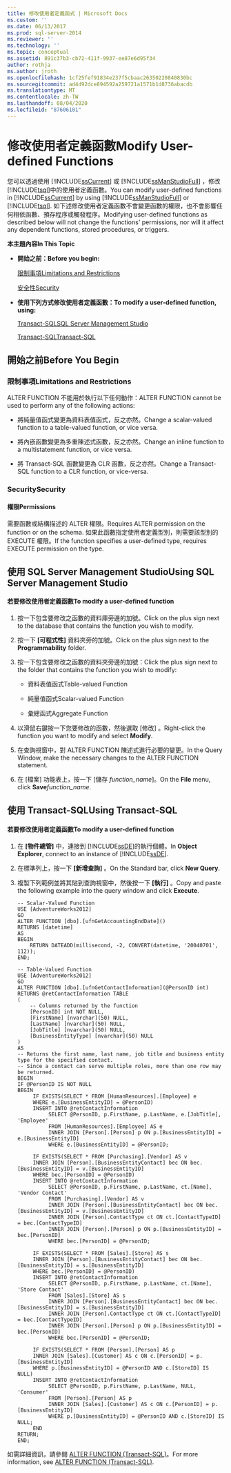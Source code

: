 ```yaml
---
title: 修改使用者定義函式 | Microsoft Docs
ms.custom: ''
ms.date: 06/13/2017
ms.prod: sql-server-2014
ms.reviewer: ''
ms.technology: ''
ms.topic: conceptual
ms.assetid: 891c37b3-cb72-411f-9937-ee87e6d95f34
author: rothja
ms.author: jroth
ms.openlocfilehash: 1cf25fef91834e237f5cbaac26350220840830bc
ms.sourcegitcommit: ad4d92dce894592a259721a1571b1d8736abacdb
ms.translationtype: MT
ms.contentlocale: zh-TW
ms.lasthandoff: 08/04/2020
ms.locfileid: "87606101"
---
```

# <a name="modify-user-defined-functions"></a><span data-ttu-id="7a8dd-102">修改使用者定義函數</span><span class="sxs-lookup"><span data-stu-id="7a8dd-102">Modify User-defined Functions</span></span>
  <span data-ttu-id="7a8dd-103">您可以透過使用 [!INCLUDE[ssCurrent](../../includes/sscurrent-md.md)] 或 [!INCLUDE[ssManStudioFull](../../includes/ssmanstudiofull-md.md)] ，修改 [!INCLUDE[tsql](../../includes/tsql-md.md)]中的使用者定義函數。</span><span class="sxs-lookup"><span data-stu-id="7a8dd-103">You can modify user-defined functions in [!INCLUDE[ssCurrent](../../includes/sscurrent-md.md)] by using [!INCLUDE[ssManStudioFull](../../includes/ssmanstudiofull-md.md)] or [!INCLUDE[tsql](../../includes/tsql-md.md)].</span></span> <span data-ttu-id="7a8dd-104">如下述修改使用者定義函數不會變更函數的權限，也不會影響任何相依函數、預存程序或觸發程序。</span><span class="sxs-lookup"><span data-stu-id="7a8dd-104">Modifying user-defined functions as described below will not change the functions' permissions, nor will it affect any dependent functions, stored procedures, or triggers.</span></span>  
  
 <span data-ttu-id="7a8dd-105">**本主題內容**</span><span class="sxs-lookup"><span data-stu-id="7a8dd-105">**In This Topic**</span></span>  
  
-   <span data-ttu-id="7a8dd-106">**開始之前：**</span><span class="sxs-lookup"><span data-stu-id="7a8dd-106">**Before you begin:**</span></span>  
  
     [<span data-ttu-id="7a8dd-107">限制事項</span><span class="sxs-lookup"><span data-stu-id="7a8dd-107">Limitations and Restrictions</span></span>](#Restrictions)  
  
     [<span data-ttu-id="7a8dd-108">安全性</span><span class="sxs-lookup"><span data-stu-id="7a8dd-108">Security</span></span>](#Security)  
  
-   <span data-ttu-id="7a8dd-109">**使用下列方式修改使用者定義函數：**</span><span class="sxs-lookup"><span data-stu-id="7a8dd-109">**To modify a user-defined function, using:**</span></span>  
  
     [<span data-ttu-id="7a8dd-110">Transact-SQL</span><span class="sxs-lookup"><span data-stu-id="7a8dd-110">SQL Server Management Studio</span></span>](#SSMSProcedure)  
  
     [<span data-ttu-id="7a8dd-111">Transact-SQL</span><span class="sxs-lookup"><span data-stu-id="7a8dd-111">Transact-SQL</span></span>](#TsqlProcedure)  
  
##  <a name="before-you-begin"></a><a name="BeforeYouBegin"></a> <span data-ttu-id="7a8dd-112">開始之前</span><span class="sxs-lookup"><span data-stu-id="7a8dd-112">Before You Begin</span></span>  
  
###  <a name="limitations-and-restrictions"></a><a name="Restrictions"></a> <span data-ttu-id="7a8dd-113">限制事項</span><span class="sxs-lookup"><span data-stu-id="7a8dd-113">Limitations and Restrictions</span></span>  
 <span data-ttu-id="7a8dd-114">ALTER FUNCTION 不能用於執行以下任何動作：</span><span class="sxs-lookup"><span data-stu-id="7a8dd-114">ALTER FUNCTION cannot be used to perform any of the following actions:</span></span>  
  
-   <span data-ttu-id="7a8dd-115">將純量值函式變更為資料表值函式，反之亦然。</span><span class="sxs-lookup"><span data-stu-id="7a8dd-115">Change a scalar-valued function to a table-valued function, or vice versa.</span></span>  
  
-   <span data-ttu-id="7a8dd-116">將內嵌函數變更為多重陳述式函數，反之亦然。</span><span class="sxs-lookup"><span data-stu-id="7a8dd-116">Change an inline function to a multistatement function, or vice versa.</span></span>  
  
-   <span data-ttu-id="7a8dd-117">將 Transact-SQL 函數變更為 CLR 函數，反之亦然。</span><span class="sxs-lookup"><span data-stu-id="7a8dd-117">Change a Transact-SQL function to a CLR function, or vice-versa.</span></span>  
  
###  <a name="security"></a><a name="Security"></a> <span data-ttu-id="7a8dd-118">Security</span><span class="sxs-lookup"><span data-stu-id="7a8dd-118">Security</span></span>  
  
####  <a name="permissions"></a><a name="Permissions"></a> <span data-ttu-id="7a8dd-119">權限</span><span class="sxs-lookup"><span data-stu-id="7a8dd-119">Permissions</span></span>  
 <span data-ttu-id="7a8dd-120">需要函數或結構描述的 ALTER 權限。</span><span class="sxs-lookup"><span data-stu-id="7a8dd-120">Requires ALTER permission on the function or on the schema.</span></span> <span data-ttu-id="7a8dd-121">如果此函數指定使用者定義型別，則需要該型別的 EXECUTE 權限。</span><span class="sxs-lookup"><span data-stu-id="7a8dd-121">If the function specifies a user-defined type, requires EXECUTE permission on the type.</span></span>  
  
##  <a name="using-sql-server-management-studio"></a><a name="SSMSProcedure"></a> <span data-ttu-id="7a8dd-122">使用 SQL Server Management Studio</span><span class="sxs-lookup"><span data-stu-id="7a8dd-122">Using SQL Server Management Studio</span></span>  
  
#### <a name="to-modify-a-user-defined-function"></a><span data-ttu-id="7a8dd-123">若要修改使用者定義函數</span><span class="sxs-lookup"><span data-stu-id="7a8dd-123">To modify a user-defined function</span></span>  
  
1.  <span data-ttu-id="7a8dd-124">按一下包含要修改之函數的資料庫旁邊的加號。</span><span class="sxs-lookup"><span data-stu-id="7a8dd-124">Click on the plus sign next to the database that contains the function you wish to modify.</span></span>  
  
2.  <span data-ttu-id="7a8dd-125">按一下 **[可程式性]** 資料夾旁的加號。</span><span class="sxs-lookup"><span data-stu-id="7a8dd-125">Click on the plus sign next to the **Programmability** folder.</span></span>  
  
3.  <span data-ttu-id="7a8dd-126">按一下包含要修改之函數的資料夾旁邊的加號：</span><span class="sxs-lookup"><span data-stu-id="7a8dd-126">Click the plus sign next to the folder that contains the function you wish to modify:</span></span>  
  
    -   <span data-ttu-id="7a8dd-127">資料表值函式</span><span class="sxs-lookup"><span data-stu-id="7a8dd-127">Table-valued Function</span></span>  
  
    -   <span data-ttu-id="7a8dd-128">純量值函式</span><span class="sxs-lookup"><span data-stu-id="7a8dd-128">Scalar-valued Function</span></span>  
  
    -   <span data-ttu-id="7a8dd-129">彙總函式</span><span class="sxs-lookup"><span data-stu-id="7a8dd-129">Aggregate Function</span></span>  
  
4.  <span data-ttu-id="7a8dd-130">以滑鼠右鍵按一下您要修改的函數，然後選取 [修改]  。</span><span class="sxs-lookup"><span data-stu-id="7a8dd-130">Right-click the function you want to modify and select **Modify**.</span></span>  
  
5.  <span data-ttu-id="7a8dd-131">在查詢視窗中，對 ALTER FUNCTION 陳述式進行必要的變更。</span><span class="sxs-lookup"><span data-stu-id="7a8dd-131">In the Query Window, make the necessary changes to the ALTER FUNCTION statement.</span></span>  
  
6.  <span data-ttu-id="7a8dd-132">在 [檔案] 功能表上，按一下 [儲存 _function_name_]。</span><span class="sxs-lookup"><span data-stu-id="7a8dd-132">On the **File** menu, click **Save**_function_name_.</span></span>  
  
##  <a name="using-transact-sql"></a><a name="TsqlProcedure"></a> <span data-ttu-id="7a8dd-133">使用 Transact-SQL</span><span class="sxs-lookup"><span data-stu-id="7a8dd-133">Using Transact-SQL</span></span>  
  
#### <a name="to-modify-a-user-defined-function"></a><span data-ttu-id="7a8dd-134">若要修改使用者定義函數</span><span class="sxs-lookup"><span data-stu-id="7a8dd-134">To modify a user-defined function</span></span>  
  
1.  <span data-ttu-id="7a8dd-135">在 **[物件總管]** 中，連接到 [!INCLUDE[ssDE](../../includes/ssde-md.md)]的執行個體。</span><span class="sxs-lookup"><span data-stu-id="7a8dd-135">In **Object Explorer**, connect to an instance of [!INCLUDE[ssDE](../../includes/ssde-md.md)].</span></span>  
  
2.  <span data-ttu-id="7a8dd-136">在標準列上，按一下 **[新增查詢]** 。</span><span class="sxs-lookup"><span data-stu-id="7a8dd-136">On the Standard bar, click **New Query**.</span></span>  
  
3.  <span data-ttu-id="7a8dd-137">複製下列範例並將其貼到查詢視窗中，然後按一下 **[執行]** 。</span><span class="sxs-lookup"><span data-stu-id="7a8dd-137">Copy and paste the following example into the query window and click **Execute**.</span></span>  
  
    ```  
    -- Scalar-Valued Function  
    USE [AdventureWorks2012]  
    GO  
    ALTER FUNCTION [dbo].[ufnGetAccountingEndDate]()  
    RETURNS [datetime]   
    AS   
    BEGIN  
        RETURN DATEADD(millisecond, -2, CONVERT(datetime, '20040701', 112));  
    END;  
    ```  
  
    ```  
    -- Table-Valued Function   
    USE [AdventureWorks2012]  
    GO  
    ALTER FUNCTION [dbo].[ufnGetContactInformation](@PersonID int)  
    RETURNS @retContactInformation TABLE   
    (  
        -- Columns returned by the function  
        [PersonID] int NOT NULL,   
        [FirstName] [nvarchar](50) NULL,   
        [LastName] [nvarchar](50) NULL,   
        [JobTitle] [nvarchar](50) NULL,  
        [BusinessEntityType] [nvarchar](50) NULL  
    )  
    AS   
    -- Returns the first name, last name, job title and business entity type for the specified contact.  
    -- Since a contact can serve multiple roles, more than one row may be returned.  
    BEGIN  
    IF @PersonID IS NOT NULL   
    BEGIN  
         IF EXISTS(SELECT * FROM [HumanResources].[Employee] e   
         WHERE e.[BusinessEntityID] = @PersonID)   
         INSERT INTO @retContactInformation  
              SELECT @PersonID, p.FirstName, p.LastName, e.[JobTitle], 'Employee'  
              FROM [HumanResources].[Employee] AS e  
              INNER JOIN [Person].[Person] p ON p.[BusinessEntityID] = e.[BusinessEntityID]  
              WHERE e.[BusinessEntityID] = @PersonID;  
  
         IF EXISTS(SELECT * FROM [Purchasing].[Vendor] AS v  
         INNER JOIN [Person].[BusinessEntityContact] bec ON bec.[BusinessEntityID] = v.[BusinessEntityID]  
         WHERE bec.[PersonID] = @PersonID)  
         INSERT INTO @retContactInformation  
              SELECT @PersonID, p.FirstName, p.LastName, ct.[Name], 'Vendor Contact'   
              FROM [Purchasing].[Vendor] AS v  
              INNER JOIN [Person].[BusinessEntityContact] bec ON bec.[BusinessEntityID] = v.[BusinessEntityID]  
              INNER JOIN [Person].ContactType ct ON ct.[ContactTypeID] = bec.[ContactTypeID]  
              INNER JOIN [Person].[Person] p ON p.[BusinessEntityID] = bec.[PersonID]  
              WHERE bec.[PersonID] = @PersonID;  
  
         IF EXISTS(SELECT * FROM [Sales].[Store] AS s  
         INNER JOIN [Person].[BusinessEntityContact] bec ON bec.[BusinessEntityID] = s.[BusinessEntityID]  
         WHERE bec.[PersonID] = @PersonID)  
         INSERT INTO @retContactInformation  
              SELECT @PersonID, p.FirstName, p.LastName, ct.[Name], 'Store Contact'   
              FROM [Sales].[Store] AS s  
              INNER JOIN [Person].[BusinessEntityContact] bec ON bec.[BusinessEntityID] = s.[BusinessEntityID]  
              INNER JOIN [Person].ContactType ct ON ct.[ContactTypeID] = bec.[ContactTypeID]  
              INNER JOIN [Person].[Person] p ON p.[BusinessEntityID] = bec.[PersonID]  
              WHERE bec.[PersonID] = @PersonID;  
  
         IF EXISTS(SELECT * FROM [Person].[Person] AS p  
         INNER JOIN [Sales].[Customer] AS c ON c.[PersonID] = p.[BusinessEntityID]  
         WHERE p.[BusinessEntityID] = @PersonID AND c.[StoreID] IS NULL)   
         INSERT INTO @retContactInformation  
              SELECT @PersonID, p.FirstName, p.LastName, NULL, 'Consumer'   
              FROM [Person].[Person] AS p  
              INNER JOIN [Sales].[Customer] AS c ON c.[PersonID] = p.[BusinessEntityID]  
              WHERE p.[BusinessEntityID] = @PersonID AND c.[StoreID] IS NULL;   
         END  
    RETURN;  
    END;  
    ```  
  
 <span data-ttu-id="7a8dd-138">如需詳細資訊，請參閱 [ALTER FUNCTION &#40;Transact-SQL&#41;](/sql/t-sql/statements/alter-function-transact-sql)。</span><span class="sxs-lookup"><span data-stu-id="7a8dd-138">For more information, see [ALTER FUNCTION &#40;Transact-SQL&#41;](/sql/t-sql/statements/alter-function-transact-sql).</span></span>  
  
  
